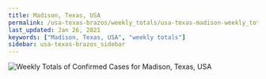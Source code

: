 ```yaml
---
title: Madison, Texas, USA
permalink: /usa-texas-brazos/weekly_totals/usa-texas-madison-weekly_totals.html
last_updated: Jan 26, 2021
keywords: ["Madison, Texas, USA", "weekly totals"]
sidebar: usa-texas-brazos_sidebar
---
```


![Weekly Totals of Confirmed Cases for Madison, Texas, USA](/covid_tracker/images/graphs/usa-texas-madison-weekly_totals_graph.png)
